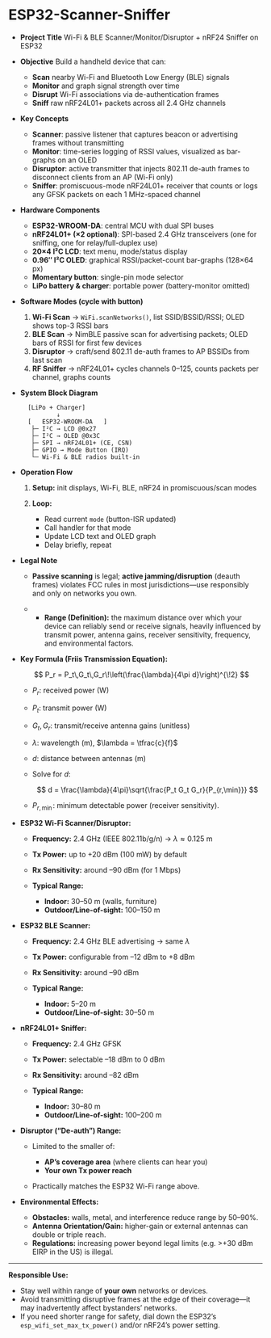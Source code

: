 # ESP32-Scanner-Sniffer

* **Project Title**
  Wi-Fi & BLE Scanner/Monitor/Disruptor + nRF24 Sniffer on ESP32

* **Objective**
  Build a handheld device that can:

  * **Scan** nearby Wi-Fi and Bluetooth Low Energy (BLE) signals
  * **Monitor** and graph signal strength over time
  * **Disrupt** Wi-Fi associations via de-authentication frames
  * **Sniff** raw nRF24L01+ packets across all 2.4 GHz channels

* **Key Concepts**

  * **Scanner**: passive listener that captures beacon or advertising frames without transmitting
  * **Monitor**: time-series logging of RSSI values, visualized as bar-graphs on an OLED
  * **Disruptor**: active transmitter that injects 802.11 de-auth frames to disconnect clients from an AP (Wi-Fi only)
  * **Sniffer**: promiscuous-mode nRF24L01+ receiver that counts or logs any GFSK packets on each 1 MHz-spaced channel

* **Hardware Components**

  * **ESP32-WROOM-DA**: central MCU with dual SPI buses
  * **nRF24L01+ (×2 optional)**: SPI-based 2.4 GHz transceivers (one for sniffing, one for relay/full-duplex use)
  * **20×4 I²C LCD**: text menu, mode/status display
  * **0.96″ I²C OLED**: graphical RSSI/packet-count bar-graphs (128×64 px)
  * **Momentary button**: single-pin mode selector
  * **LiPo battery & charger**: portable power (battery-monitor omitted)

* **Software Modes (cycle with button)**

  1. **Wi-Fi Scan** → `WiFi.scanNetworks()`, list SSID/BSSID/RSSI; OLED shows top-3 RSSI bars
  2. **BLE Scan** → NimBLE passive scan for advertising packets; OLED bars of RSSI for first few devices
  3. **Disruptor** → craft/send 802.11 de-auth frames to AP BSSIDs from last scan
  4. **RF Sniffer** → nRF24L01+ cycles channels 0–125, counts packets per channel, graphs counts

* **System Block Diagram**

  ```text
    [LiPo + Charger]
            ↓
    [   ESP32-WROOM-DA   ]
     ├─ I²C → LCD @0x27
     ├─ I²C → OLED @0x3C
     ├─ SPI → nRF24L01+ (CE, CSN)
     ├─ GPIO → Mode Button (IRQ)
     └─ Wi-Fi & BLE radios built-in
  ```

* **Operation Flow**

  1. **Setup:** init displays, Wi-Fi, BLE, nRF24 in promiscuous/scan modes
  2. **Loop:**

     * Read current `mode` (button-ISR updated)
     * Call handler for that mode
     * Update LCD text and OLED graph
     * Delay briefly, repeat

* **Legal Note**

  * **Passive scanning** is legal; **active jamming/disruption** (deauth frames) violates FCC rules in most jurisdictions—use responsibly and only on networks you own.
 
  * * **Range (Definition):** the maximum distance over which your device can reliably send or receive signals, heavily influenced by transmit power, antenna gains, receiver sensitivity, frequency, and environmental factors.

* **Key Formula (Friis Transmission Equation):**

  $$
    P_r = P_t\,G_t\,G_r\!\left(\frac{\lambda}{4\pi d}\right)^{\!2}
  $$

  * $P_r$: received power (W)
  * $P_t$: transmit power (W)
  * $G_t,G_r$: transmit/receive antenna gains (unitless)
  * $\lambda$: wavelength (m), $\lambda = \tfrac{c}{f}$
  * $d$: distance between antennas (m)
  * Solve for $d$:

    $$
      d = \frac{\lambda}{4\pi}\sqrt{\frac{P_t G_t G_r}{P_{r,\min}}}
    $$
  * $P_{r,\min}$: minimum detectable power (receiver sensitivity).

* **ESP32 Wi-Fi Scanner/Disruptor:**

  * **Frequency:** 2.4 GHz (IEEE 802.11b/g/n) → $\lambda\approx0.125$ m
  * **Tx Power:** up to +20 dBm (100 mW) by default
  * **Rx Sensitivity:** around –90 dBm (for 1 Mbps)
  * **Typical Range:**

    * **Indoor:** 30–50 m (walls, furniture)
    * **Outdoor/Line-of-sight:** 100–150 m

* **ESP32 BLE Scanner:**

  * **Frequency:** 2.4 GHz BLE advertising → same $\lambda$
  * **Tx Power:** configurable from –12 dBm to +8 dBm
  * **Rx Sensitivity:** around –90 dBm
  * **Typical Range:**

    * **Indoor:** 5–20 m
    * **Outdoor/Line-of-sight:** 30–50 m

* **nRF24L01+ Sniffer:**

  * **Frequency:** 2.4 GHz GFSK
  * **Tx Power:** selectable –18 dBm to 0 dBm
  * **Rx Sensitivity:** around –82 dBm
  * **Typical Range:**

    * **Indoor:** 30–80 m
    * **Outdoor/Line-of-sight:** 100–200 m

* **Disruptor (“De-auth”) Range:**

  * Limited to the smaller of:

    * **AP’s coverage area** (where clients can hear you)
    * **Your own Tx power reach**
  * Practically matches the ESP32 Wi-Fi range above.

* **Environmental Effects:**

  * **Obstacles:** walls, metal, and interference reduce range by 50–90%.
  * **Antenna Orientation/Gain:** higher-gain or external antennas can double or triple reach.
  * **Regulations:** increasing power beyond legal limits (e.g. >+30 dBm EIRP in the US) is illegal.

---

**Responsible Use:**

* Stay well within range of **your own** networks or devices.
* Avoid transmitting disruptive frames at the edge of their coverage—it may inadvertently affect bystanders’ networks.
* If you need shorter range for safety, dial down the ESP32’s `esp_wifi_set_max_tx_power()` and/or nRF24’s power setting.

